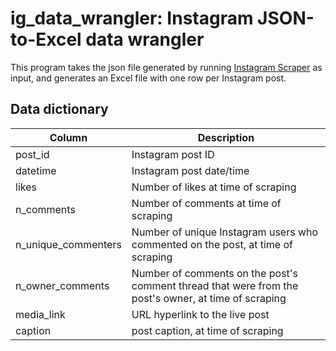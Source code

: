 # ig_data_wrangler:  Instagram JSON-to-Excel data wrangler

This program takes the json file generated by running [Instagram Scraper](https://github.com/arc298/instagram-scraper) as input, and generates an Excel file with one row per Instagram post.

## Data dictionary

| Column | Description |
| ------------- | ------------- |
| post_id | Instagram post ID |
| datetime | Instagram post date/time  |
| likes | Number of likes at time of scraping  |
| n_comments | Number of comments at time of scraping  |
| n_unique_commenters | Number of unique Instagram users who commented on the post, at time of scraping  |
| n_owner_comments | Number of comments on the post's comment thread that were from the post's owner, at time of scraping  |
| media_link | URL hyperlink to the live post |
| caption | post caption, at time of scraping |
